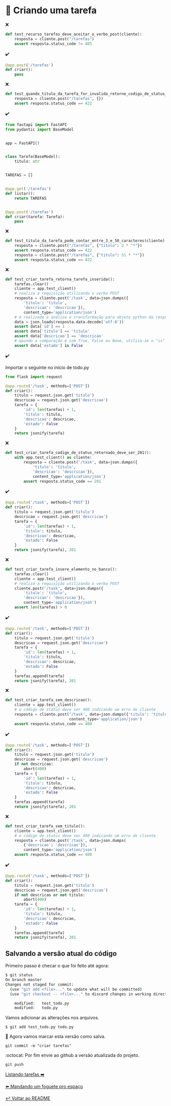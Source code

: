 # :memo: Criando uma tarefa

:x:

```python
def test_recurso_tarefas_deve_aceitar_o_verbo_post(cliente):
    resposta = cliente.post("/tarefas")
    assert resposta.status_code != 405
```

:heavy_check_mark:

```python
@app.post('/tarefas')
def criar():
    pass
```

:x:

```python
def test_quando_titulo_da_tarefa_for_invalido_retorne_codigo_de_status_422(cliente):
    resposta = cliente.post("/tarefas", {})
    assert resposta.status_code == 422
```

:heavy_check_mark:

```python
from fastapi import FastAPI
from pydantic import BaseModel


app = FastAPI()


class Tarefa(BaseModel):
    titulo: str


TAREFAS = []


@app.get('/tarefas')
def listar():
    return TAREFAS


@app.post('/tarefas')
def criar(tarefa: Tarefa):
    pass
```

:x:

```python
def test_titulo_da_tarefa_pode_contar_entre_3_e_50_caracteres(cliente):
    resposta = cliente.post("/tarefas", {"titulo": 2 * "*"})
    assert resposta.status_code == 422
    resposta = cliente.post("/tarefas", {"titulo": 51 * "*"})
    assert resposta.status_code == 422
```

:x:

```python
def test_criar_tarefa_retorna_tarefa_inserida():
    tarefas.clear()
    cliente = app.test_client()
    # realiza a requisição utilizando o verbo POST
    resposta = cliente.post('/task', data=json.dumps({
        'titulo': 'titulo',
        'descricao': 'descricao'}),
        content_type='application/json')
    # é realizada a análise e transformação para objeto python da resposta
    data = json.loads(resposta.data.decode('utf-8'))
    assert data['id'] == 1
    assert data['titulo'] == 'titulo'
    assert data['descricao'] == 'descricao'
    # qaundo a comparação é com True, False ou None, utiliza-se o "is"
    assert data['estado'] is False
```

:heavy_check_mark:

Importar o seguinte no início de todo.py

```python
from flask import request
```

```python
@app.route('/task', methods=['POST'])
def criar():
    titulo = request.json.get('titulo')
    descricao = request.json.get('descricao')
    tarefa = {
        'id': len(tarefas) + 1,
        'titulo': titulo,
        'descricao': descricao,
        'estado': False
    }
    return jsonify(tarefa)
```

:x:

```python
def test_criar_tarefa_codigo_de_status_retornado_deve_ser_201():
    with app.test_client() as cliente:
        resposta = cliente.post('/task', data=json.dumps({
            'titulo': 'titulo',
            'descricao': 'descricao'}),
            content_type='application/json')
        assert resposta.status_code == 201
```

:heavy_check_mark:

```python
@app.route('/task', methods=['POST'])
def criar():
    titulo = request.json.get('titulo')
    descricao = request.json.get('descricao')
    tarefa = {
        'id': len(tarefas) + 1,
        'titulo': titulo,
        'descricao': descricao,
        'estado': False
    }
    return jsonify(tarefa), 201
```

:x:

```python
def test_criar_tarefa_insere_elemento_no_banco():
    tarefas.clear()
    cliente = app.test_client()
    # realiza a requisição utilizando o verbo POST
    cliente.post('/task', data=json.dumps({
        'titulo': 'titulo',
        'descricao': 'descricao'}),
        content_type='application/json')
    assert len(tarefas) > 0
```

:heavy_check_mark:

```python
@app.route('/task', methods=['POST'])
def criar():
    titulo = request.json.get('titulo')
    descricao = request.json.get('descricao')
    tarefa = {
        'id': len(tarefas) + 1,
        'titulo': titulo,
        'descricao': descricao,
        'estado': False
    }
    tarefas.append(tarefa)
    return jsonify(tarefa), 201
```

:x:

```python
def test_criar_tarefa_sem_descricao():
    cliente = app.test_client()
    # o código de status deve ser 400 indicando um erro do cliente
    resposta = cliente.post('/task', data=json.dumps({'titulo': 'titulo'}),
                            content_type='application/json')
    assert resposta.status_code == 400
```

:heavy_check_mark:

```python
@app.route('/task', methods=['POST'])
def criar():
    titulo = request.json.get('titulo')
    descricao = request.json.get('descricao')
    if not descricao:
        abort(400)
    tarefa = {
        'id': len(tarefas) + 1,
        'titulo': titulo,
        'descricao': descricao,
        'estado': False
    }
    tarefas.append(tarefa)
    return jsonify(tarefa), 201
```

:x:

```python
def test_criar_tarefa_sem_titulo():
    cliente = app.test_client()
    # o código de status deve ser 400 indicando um erro do cliente
    resposta = cliente.post('/task', data=json.dumps(
        {'descricao': 'descricao'}),
        content_type='application/json')
    assert resposta.status_code == 400
```

:heavy_check_mark:

```python
@app.route('/task', methods=['POST'])
def criar():
    titulo = request.json.get('titulo')
    descricao = request.json.get('descricao')
    if not descricao or not titulo:
        abort(400)
    tarefa = {
        'id': len(tarefas) + 1,
        'titulo': titulo,
        'descricao': descricao,
        'estado': False
    }
    tarefas.append(tarefa)
    return jsonify(tarefa), 201
```

## Salvando a versão atual do código

Primeiro passo é checar o que foi feito até agora:

```bash
$ git status
On branch master
Changes not staged for commit:
  (use "git add <file>..." to update what will be committed)
  (use "git checkout -- <file>..." to discard changes in working directory)

	modified:   test_todo.py
	modified:   todo.py
```

Vamos adicionar as alterações nos arquivos.

`$ git add test_todo.py todo.py`

:floppy_disk: Agora vamos marcar esta versão como salva.

`git commit -m "criar tarefas"`

:octocat: Por fim envie ao github a versão atualizada do projeto.

`git push`

[Listando tarefas :arrow_right:](listar.md)

[:arrow_left: Mandando um foguete pro espaço](deploy.md)

[:leftwards_arrow_with_hook: Voltar ao README ](README.md)
